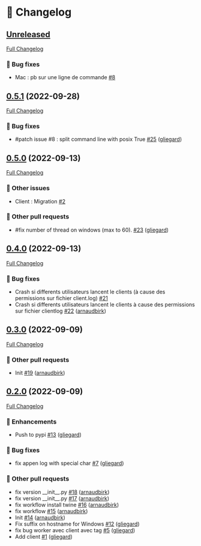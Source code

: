 # 📑 Changelog

## [Unreleased](https://github.com/ign-gpao/client/tree/HEAD)

[Full Changelog](https://github.com/ign-gpao/client/compare/0.5.1...HEAD)

### 🐛 Bug fixes

- Mac : pb sur une ligne de commande  [\#8](https://github.com/ign-gpao/client/issues/8)

## [0.5.1](https://github.com/ign-gpao/client/tree/0.5.1) (2022-09-28)

[Full Changelog](https://github.com/ign-gpao/client/compare/0.5.0...0.5.1)

### 🐛 Bug fixes

- \#patch issue \#8 : split command line with posix True [\#25](https://github.com/ign-gpao/client/pull/25) ([gliegard](https://github.com/gliegard))

## [0.5.0](https://github.com/ign-gpao/client/tree/0.5.0) (2022-09-13)

[Full Changelog](https://github.com/ign-gpao/client/compare/0.4.0...0.5.0)

### 📁 Other issues

- Client : Migration [\#2](https://github.com/ign-gpao/client/issues/2)

### 📁 Other pull requests

- \#fix number of thread on windows \(max to 60\). [\#23](https://github.com/ign-gpao/client/pull/23) ([gliegard](https://github.com/gliegard))

## [0.4.0](https://github.com/ign-gpao/client/tree/0.4.0) (2022-09-13)

[Full Changelog](https://github.com/ign-gpao/client/compare/0.3.0...0.4.0)

### 🐛 Bug fixes

- Crash si differents utilisateurs lancent le clients \(à cause des permissions sur fichier client.log\) [\#21](https://github.com/ign-gpao/client/issues/21)
- Crash si differents utilisateurs lancent le clients à cause des permissions sur fichier clientlog [\#22](https://github.com/ign-gpao/client/pull/22) ([arnaudbirk](https://github.com/arnaudbirk))

## [0.3.0](https://github.com/ign-gpao/client/tree/0.3.0) (2022-09-09)

[Full Changelog](https://github.com/ign-gpao/client/compare/0.2.0...0.3.0)

### 📁 Other pull requests

- Init [\#19](https://github.com/ign-gpao/client/pull/19) ([arnaudbirk](https://github.com/arnaudbirk))

## [0.2.0](https://github.com/ign-gpao/client/tree/0.2.0) (2022-09-09)

[Full Changelog](https://github.com/ign-gpao/client/compare/73ff629178fcac80a00a1e8524f222eaae9149fd...0.2.0)

### 🚀 Enhancements

- Push to pypi [\#13](https://github.com/ign-gpao/client/pull/13) ([gliegard](https://github.com/gliegard))

### 🐛 Bug fixes

- fix appen log with special char [\#7](https://github.com/ign-gpao/client/pull/7) ([gliegard](https://github.com/gliegard))

### 📁 Other pull requests

- fix version \_\_init\_\_.py [\#18](https://github.com/ign-gpao/client/pull/18) ([arnaudbirk](https://github.com/arnaudbirk))
- fix version \_\_init\_\_.py [\#17](https://github.com/ign-gpao/client/pull/17) ([arnaudbirk](https://github.com/arnaudbirk))
- fix workflow install twine [\#16](https://github.com/ign-gpao/client/pull/16) ([arnaudbirk](https://github.com/arnaudbirk))
- fix workflow [\#15](https://github.com/ign-gpao/client/pull/15) ([arnaudbirk](https://github.com/arnaudbirk))
- Init [\#14](https://github.com/ign-gpao/client/pull/14) ([arnaudbirk](https://github.com/arnaudbirk))
- Fix suffix on hostname for Windows [\#12](https://github.com/ign-gpao/client/pull/12) ([gliegard](https://github.com/gliegard))
- fix bug worker avec client avec tag [\#5](https://github.com/ign-gpao/client/pull/5) ([gliegard](https://github.com/gliegard))
- Add client [\#1](https://github.com/ign-gpao/client/pull/1) ([gliegard](https://github.com/gliegard))



